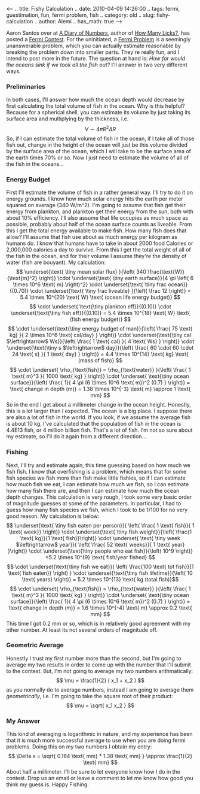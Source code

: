 <--
.. title: Fishy Calculation
.. date: 2010-04-09 14:26:00
.. tags: fermi, guestimation, fun, fermi problem, fish
.. category: old
.. slug: fishy-calculation
.. author: Alemi
.. has_math: true
-->


Aaron Santos over at [A Diary of
Numbers](http://diaryofnumbers.blogspot.com/), author of [How Many
Licks?](http://www.amazon.com/How-Many-Licks-Estimate-Anything/dp/0762435607),
has posted a [Fermi
Contest](http://diaryofnumbers.blogspot.com/2010/04/fermi-contest-3.html).
For the uninitiated, a [Fermi
Problem](http://en.wikipedia.org/wiki/Fermi_problem) is a seemingly
unanswerable problem, which you can actually estimate reasonable by
breaking the problem down into smaller parts. They're really fun, and I
intend to post more in the future. The question at hand is: *How far
would the oceans sink if we took all the fish out?* I'll answer in two
very different ways.

### Preliminaries

In both cases, I'll answer how much the ocean depth would decrease by
first calculating the total volume of fish in the ocean. Why is this
helpful? Because for a spherical shell, you can estimate its volume by
just taking its surface area and multiplying by the thickness, i.e. $$ V
\sim 4 \pi R^2 \Delta R $$ So, if I can estimate the total volume of
fish in the ocean, if I take all of those fish out, change in the height
of the ocean will just be this volume divided by the surface area of the
ocean, which I will take to be the surface area of the earth times 70%
or so. Now I just need to estimate the volume of all of the fish in the
oceans...

### Energy Budget

First I'll estimate the volume of fish in a rather general way. I'll try
to do it on energy grounds. I know how much solar energy hits the earth
per meter squared on average (340 W/m^2). I'm going to assume that fish
get their energy from plankton, and plankton get their energy from the
sun, both with about 10% efficiency. I'll also assume that life occupies
as much space as possible, probably about half of the ocean surface
counts as liveable. From this I get the total energy available to make
fish. How many fish does that allow? I'll assume that fish use about as
much energy per kilogram as humans do. I know that humans have to take
in about 2000 food Calories or 2,000,000 calories a day to survive. From
this I get the total weight of all of the fish in the ocean, and for
their volume I assume they're the density of water (fish are bouyant).
My calculation: $$ \underset{\text{ \tiny mean solar flux} }{\left(
340 \frac{\text{W}}{\text{m}^2} \right)} \cdot \underset{\text{
\tiny earth surface}}{4 \pi \left( 6 \times 10^6 \text{ m}
\right)^2} \cdot \underset{\text{ \tiny frac ocean}}{(0.70)}
\cdot \underset{\text{ \tiny frac liveable} }{\left( \frac 12
\right)} = 5.4 \times 10^{20} \text{ W} \text{ (ocean life energy
budget)} $$ $$ \cdot \underset{ \text{\tiny plankton eff}}{(0.10)}
\cdot \underset{\text{\tiny fish eff}}{(0.10)} = 5.4 \times
10^{18} \text{ W} \text{ (fish energy budget)} $$ $$ \cdot
\underset{\text{\tiny energy budget of man}}{\left( \frac{ 75
\text{ kg} }{ 2 \times 10^6 \text{ cal/day} } \right)} \cdot
\underset{\text{\tiny cal $\leftrightarrow$ Ws}}{\left( \frac{ 1
\text{ cal} }{ 4 \text{ Ws} } \right)} \cdot
\underset{\text{\tiny s $\leftrightarrow$ day}}{\left( \frac{ 60
\cdot 60 \cdot 24 \text{ s} }{ 1 \text{ day} } \right)} = 4.4
\times 10^{14} \text{ kg} \text{ (mass of fish)} $$ $$ \cdot
\underset{ \rho_{\text{fish}} = \rho_{\text{water}} }{\left(
\frac{ 1 \text{ m}^3 }{ 1000 \text{ kg} } \right)} \cdot
\underset{ \text{\tiny ocean surface}}{\left( \frac{ 1}{ 4 \pi (6
\times 10^6 \text{ m})^2 (0.7) } \right)} = \text{ change in depth
(m)} = 1.38 \times 10^{-3} \text{ m} \approx 1 \text{ mm} $$ So in
the end I get about a millimeter change in the ocean height. Honestly,
this is a lot larger than I expected. The ocean is a big place. I
suppose there are also a lot of fish in the world. If you look, if we
assume the average fish is about 10 kg, I've calculated that the
population of fish in the ocean is 4.4E13 fish, or 4 million billion
fish. That's a lot of fish. I'm not so sure about my estimate, so I'll
do it again from a different direction...

### Fishing

Next, I'll try and estimate again, this time guessing based on how much
we fish fish. I know that overfishing is a problem, which means that for
some fish species we fish more than fish make little fishies, so if I
can estimate how much fish we eat, I can estimate how much we fish, so I
can estimate how many fish there are, and then I can estimate how much
the ocean depth changes. This calculation is very rough, I took some
very basic order of magnitude guesses at some of the parameters. In
particular, I had to guess how many fish species we fish, which I took
to be 1/100 for no very good reason. My calculation is below: $$
\underset{\text{ \tiny fish eaten per person}}{ \left( \frac{ 1
\text{ fish}}{ 1 \text{ week}} \right)} \cdot \underset{\text{
\tiny fish weight}}{\left( \frac{1 \text{ kg}}{1 \text{
fish}}\right)} \cdot \underset{ \text{ \tiny week
$\leftrightarrow$ year}}{ \left( \frac{ 52 \text{ weeks}}{ 1 \text{
year} }\right)} \cdot \underset{\text{\tiny people who eat
fish}}{\left( 10^9 \right)} =5.2 \times 10^{9} \text{ fish/year
fished} $$ $$ \cdot \underset{\text{\tiny fish we eat}}{ \left(
\frac{100 \text{ tot fish}}{1 \text{ fish eaten}} \right) } \cdot
\underset{\text{\tiny fish lifetime}}{\left( 10 \text{ years}
\right)} = 5.2 \times 10^{13} \text{ kg (total fish)}$$ $$ \cdot
\underset{ \rho_{\text{fish}} = \rho_{\text{water}} }{\left(
\frac{ 1 \text{ m}^3 }{ 1000 \text{ kg} } \right)} \cdot
\underset{ \text{\tiny ocean surface}}{\left( \frac{ 1}{ 4 \pi (6
\times 10^6 \text{ m})^2 (0.7) } \right)} = \text{ change in depth
(m)} = 1.6 \times 10^{-4} \text{ m} \approx 0.2 \text{ mm} $$ This
time I got 0.2 mm or so, which is in relatively good agreement with my
other number. At least its not several orders of magnitude off.

### Geometric Average

Honestly I trust my first number more than the second, but I'm going to
average my two results in order to come up with the number that I'll
submit to the contest. But, I'm not going to average my two numbers
arithmatically: $$ \mu = \frac{1}{2} ( x_1 + x_2 ) $$ as you
normally do to average numbers, instead I am going to average them
*geometrically*, i.e. I'm going to take the square root of their
product: $$ \mu = \sqrt{ x_1 x_2 } $$

### My Answer

This kind of averaging is logarithmic in nature, and my experience has
been that it is much more successful average to use when you are doing
fermi problems. Doing this on my two numbers I obtain my entry: $$
\Delta x = \sqrt{ 0.164 \text{ mm} * 1.38 \text{ mm} } \approx
\frac{1}{2} \text{ mm} $$ About half a millimeter. I'll be sure to let
everyone know how I do in the contest. Drop us an email or leave a
comment to let me know how good you think my guess is. Happy Fishing.
